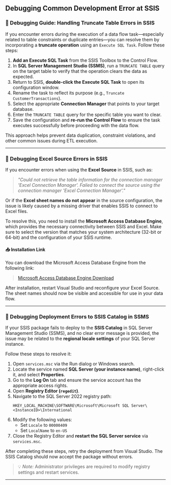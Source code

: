 ## Debugging Common Development Error at SSIS

### 🐞 Debugging Guide: Handling Truncate Table Errors in SSIS
If you encounter errors during the execution of a data flow task—especially related to table constraints or duplicate entries—you can resolve them by incorporating a **truncate operation** using an `Execute SQL Task`. Follow these steps:
1. **Add an Execute SQL Task** from the SSIS Toolbox to the Control Flow.
2. In **SQL Server Management Studio (SSMS)**, run a `TRUNCATE TABLE` query on the target table to verify that the operation clears the data as expected.
3. Return to SSIS, **double-click the Execute SQL Task** to open its configuration window.
4. Rename the task to reflect its purpose (e.g., `Truncate CustomerTransactions`).
5. Select the appropriate **Connection Manager** that points to your target database.
6. Enter the `TRUNCATE TABLE` query for the specific table you want to clear.
7. Save the configuration and **re-run the Control Flow** to ensure the task executes successfully before proceeding with the data flow.

This approach helps prevent data duplication, constraint violations, and other common issues during ETL execution.

---

### 🐞 Debugging Excel Source Errors in SSIS

If you encounter errors when using the **Excel Source** in SSIS, such as:

> *"Could not retrieve the table information for the connection manager 'Excel Connection Manager'. Failed to connect the source using the connection manager 'Excel Connection Manager'."*

Or if the **Excel sheet names do not appear** in the source configuration, the issue is likely caused by a missing driver that enables SSIS to connect to Excel files.

To resolve this, you need to install the **Microsoft Access Database Engine**, which provides the necessary connectivity between SSIS and Excel. Make sure to select the version that matches your system architecture (32-bit or 64-bit) and the configuration of your SSIS runtime.

#### 📥 Installation Link
You can download the Microsoft Access Database Engine from the following link:

> [Microsoft Access Database Engine Download](https://www.microsoft.com/en-us/download/details.aspx?id=54920)

After installation, restart Visual Studio and reconfigure your Excel Source. The sheet names should now be visible and accessible for use in your data flow.

---

### 🐞 Debugging Deployment Errors to SSIS Catalog in SSMS

If your SSIS package fails to deploy to the **SSIS Catalog** in SQL Server Management Studio (SSMS), and no clear error message is provided, the issue may be related to the **regional locale settings** of your SQL Server instance.

Follow these steps to resolve it:

1. Open `services.msc` via the Run dialog or Windows search.
2. Locate the service named **SQL Server (your instance name)**, right-click it, and select **Properties**.
3. Go to the **Log On** tab and ensure the service account has the appropriate access rights.
4. Open **Registry Editor (`regedit`)**.
5. Navigate to the SQL Server 2022 registry path:
   ```
   HKEY_LOCAL_MACHINE\SOFTWARE\Microsoft\Microsoft SQL Server\<InstanceID>\International
   ```
6. Modify the following values:
   - Set `Locale` to `00000409`
   - Set `LocalName` to `en-US`
7. Close the Registry Editor and **restart the SQL Server service** via `services.msc`.

After completing these steps, retry the deployment from Visual Studio. The SSIS Catalog should now accept the package without errors.

> 💡 *Note:* Administrator privileges are required to modify registry settings and restart services.

---

